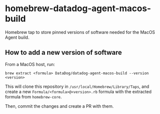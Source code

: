 # homebrew-datadog-agent-macos-build

Homebrew tap to store pinned versions of software needed for the MacOS Agent build.

## How to add a new version of software

From a MacOS host, run:
```
brew extract <formula> DataDog/datadog-agent-macos-build --version <version>
```

This will clone this repository in `/usr/local/Homebrew/Library/Taps`, and create a new `Formula/<formula>@<version>.rb` formula with the extracted formula from `homebrew-core`.

Then, commit the changes and create a PR with them.

